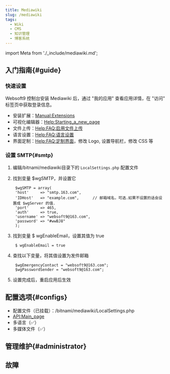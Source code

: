 ```yaml
---
title: Mediawiki
slug: /mediawiki
tags:
  - Wiki
  - CMS
  - 知识管理
  - 博客系统
---
```


import Meta from './_include/mediawiki.md';

<Meta name="meta" />

## 入门指南{#guide}

### 快速设置

Websoft9 控制台安装 Mediawiki 后，通过 "我的应用" 查看应用详情，在 "访问" 标签页中获取登录信息。  

- 安装扩展：[Manual:Extensions](https://www.mediawiki.org/wiki/Manual:Extensions/zh)
- 可视化编辑器：[Help:Starting_a_new_page](https://www.mediawiki.org/wiki/Help:VisualEditor/User_guide/zh)
- 文件上传：[Help:FAQ:启用文件上传](https://www.mediawiki.org/wiki/Manual:FAQ/zh#如何启用文件上传?)
- 语言设置：[Help:FAQ:语言设置](https://www.mediawiki.org/wiki/Manual:FAQ/zh#我如何更改界面语言？)
- 界面定制：[Help:FAQ:定制界面](https://www.mediawiki.org/wiki/Manual:FAQ/zh#定制界面)，修改 Logo, 设置导航栏，修改 CSS 等 

### 设置 SMTP{#smtp}

1. 编辑/bitnami/mediawiki目录下的 `LocalSettings.php` 配置文件

2. 找到变量 $wgSMTP，并设置它
   
   ```
    $wgSMTP = array(
    'host'     => "smtp.163.com", 
    'IDHost'   => "example.com",      // 邮箱域名，可选.如果不设置的话会设置成 $wgServer 的值.
    'port'     => 465,                 
    'auth'     => true,               
    'username' => "websoft9@163.com",     
    'password' => "#wwBJ8"       
    );
   ```

3. 找到变量 $ wgEnableEmail，设置其值为 true
   
   ```
    $ wgEnableEmail = true
   ```


4. 查找以下变量，将其值设置为发件邮箱
   
   ```
    $wgEmergencyContact = "websoft9@163.com";
    $wgPasswordSender = "websoft9@163.com";
   ```

5. 设置完成后，重启应用后生效


## 配置选项{#configs}

- 配置文件（已挂载）：/bitnami/mediawiki/LocalSettings.php
- [API:Main_page](https://www.mediawiki.org/wiki/API:Main_page/zh)
- 多语言（✅）
- 多媒体文件（✅）

## 管理维护{#administrator}


## 故障
